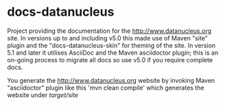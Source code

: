 # docs-datanucleus

Project providing the documentation for the http://www.datanucleus.org site.
In versions up to and including v5.0 this made use of Maven "site" plugin and the "docs-datanucleus-skin" for theming of the site.
In version 5.1 and later it utilises AsciiDoc and the Maven asciidoctor plugin; this is an on-going process to migrate all docs so use v5.0 if you require complete docs.

You generate the http://www.datanucleus.org website by invoking Maven "asciidoctor" plugin like this
'mvn clean compile' which generates the website under _target/site_
